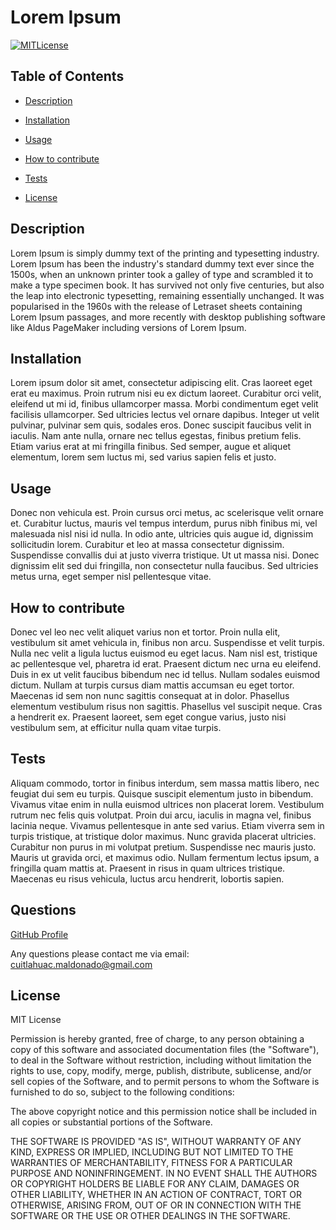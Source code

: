 # Lorem Ipsum
    
[![MITLicense](https://img.shields.io/static/v1?label=license&message=MITLicense&color=blue)](https://lbesson.mit-license.org/)
  
## Table of Contents
* [Description](#Description)

* [Installation](#Installation)

* [Usage](#Usage)

* [How to contribute](#How-to-contribute)

* [Tests](#Tests)

* [License](#License)

## Description
Lorem Ipsum is simply dummy text of the printing and typesetting industry. Lorem Ipsum has been the industry's standard dummy text ever since the 1500s, when an unknown printer took a galley of type and scrambled it to make a type specimen book. It has survived not only five centuries, but also the leap into electronic typesetting, remaining essentially unchanged. It was popularised in the 1960s with the release of Letraset sheets containing Lorem Ipsum passages, and more recently with desktop publishing software like Aldus PageMaker including versions of Lorem Ipsum.

## Installation
Lorem ipsum dolor sit amet, consectetur adipiscing elit. Cras laoreet eget erat eu maximus. Proin rutrum nisi eu ex dictum laoreet. Curabitur orci velit, eleifend ut mi id, finibus ullamcorper massa. Morbi condimentum eget velit facilisis ullamcorper. Sed ultricies lectus vel ornare dapibus. Integer ut velit pulvinar, pulvinar sem quis, sodales eros. Donec suscipit faucibus velit in iaculis. Nam ante nulla, ornare nec tellus egestas, finibus pretium felis. Etiam varius erat at mi fringilla finibus. Sed semper, augue et aliquet elementum, lorem sem luctus mi, sed varius sapien felis et justo.

## Usage
Donec non vehicula est. Proin cursus orci metus, ac scelerisque velit ornare et. Curabitur luctus, mauris vel tempus interdum, purus nibh finibus mi, vel malesuada nisl nisi id nulla. In odio ante, ultricies quis augue id, dignissim sollicitudin lorem. Curabitur et leo at massa consectetur dignissim. Suspendisse convallis dui at justo viverra tristique. Ut ut massa nisi. Donec dignissim elit sed dui fringilla, non consectetur nulla faucibus. Sed ultricies metus urna, eget semper nisl pellentesque vitae.

##  How to contribute
Donec vel leo nec velit aliquet varius non et tortor. Proin nulla elit, vestibulum sit amet vehicula in, finibus non arcu. Suspendisse et velit turpis. Nulla nec velit a ligula luctus euismod eu eget lacus. Nam nisl est, tristique ac pellentesque vel, pharetra id erat. Praesent dictum nec urna eu eleifend. Duis in ex ut velit faucibus bibendum nec id tellus. Nullam sodales euismod dictum. Nullam at turpis cursus diam mattis accumsan eu eget tortor. Maecenas id sem non nunc sagittis consequat at in dolor. Phasellus elementum vestibulum risus non sagittis. Phasellus vel suscipit neque. Cras a hendrerit ex. Praesent laoreet, sem eget congue varius, justo nisi vestibulum sem, at efficitur nulla quam vitae turpis.

## Tests
Aliquam commodo, tortor in finibus interdum, sem massa mattis libero, nec feugiat dui sem eu turpis. Quisque suscipit elementum justo in bibendum. Vivamus vitae enim in nulla euismod ultrices non placerat lorem. Vestibulum rutrum nec felis quis volutpat. Proin dui arcu, iaculis in magna vel, finibus lacinia neque. Vivamus pellentesque in ante sed varius. Etiam viverra sem in turpis tristique, at tristique dolor maximus. Nunc gravida placerat ultricies. Curabitur non purus in mi volutpat pretium. Suspendisse nec mauris justo. Mauris ut gravida orci, et maximus odio. Nullam fermentum lectus ipsum, a fringilla quam mattis at. Praesent in risus in quam ultrices tristique. Maecenas eu risus vehicula, luctus arcu hendrerit, lobortis sapien.

## Questions
[GitHub Profile](https://github.com/kuiimaldonado)

Any questions please contact me via email: cuitlahuac.maldonado@gmail.com

## License
MIT License

Permission is hereby granted, free of charge, to any person obtaining a copy
of this software and associated documentation files (the "Software"), to deal
in the Software without restriction, including without limitation the rights
to use, copy, modify, merge, publish, distribute, sublicense, and/or sell
copies of the Software, and to permit persons to whom the Software is
furnished to do so, subject to the following conditions:

The above copyright notice and this permission notice shall be included in all
copies or substantial portions of the Software.

THE SOFTWARE IS PROVIDED "AS IS", WITHOUT WARRANTY OF ANY KIND, EXPRESS OR
IMPLIED, INCLUDING BUT NOT LIMITED TO THE WARRANTIES OF MERCHANTABILITY,
FITNESS FOR A PARTICULAR PURPOSE AND NONINFRINGEMENT. IN NO EVENT SHALL THE
AUTHORS OR COPYRIGHT HOLDERS BE LIABLE FOR ANY CLAIM, DAMAGES OR OTHER
LIABILITY, WHETHER IN AN ACTION OF CONTRACT, TORT OR OTHERWISE, ARISING FROM,
OUT OF OR IN CONNECTION WITH THE SOFTWARE OR THE USE OR OTHER DEALINGS IN THE
SOFTWARE.

